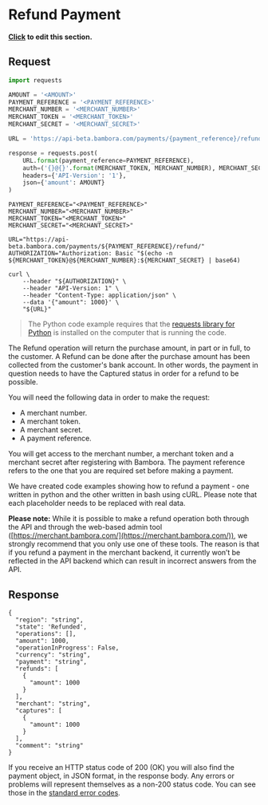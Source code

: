 # Refund Payment

**[Click](https://github.com/bambora/dev.bambora.com/blob/master/source/includes/api/_refund.md) to edit this section.**

## Request

```python
import requests

AMOUNT = '<AMOUNT>'
PAYMENT_REFERENCE = '<PAYMENT_REFERENCE>'
MERCHANT_NUMBER = '<MERCHANT_NUMBER>'
MERCHANT_TOKEN = '<MERCHANT_TOKEN>'
MERCHANT_SECRET = '<MERCHANT_SECRET>'

URL = 'https://api-beta.bambora.com/payments/{payment_reference}/refund/'

response = requests.post(
    URL.format(payment_reference=PAYMENT_REFERENCE),
    auth=('{}@{}'.format(MERCHANT_TOKEN, MERCHANT_NUMBER), MERCHANT_SECRET),
    headers={'API-Version': '1'},
    json={'amount': AMOUNT}
)
```

```shell
PAYMENT_REFERENCE="<PAYMENT_REFERENCE>"
MERCHANT_NUMBER="<MERCHANT_NUMBER>"
MERCHANT_TOKEN="<MERCHANT_TOKEN>"
MERCHANT_SECRET="<MERCHANT_SECRET>"

URL="https://api-beta.bambora.com/payments/${PAYMENT_REFERENCE}/refund/"
AUTHORIZATION="Authorization: Basic "$(echo -n ${MERCHANT_TOKEN}@${MERCHANT_NUMBER}:${MERCHANT_SECRET} | base64)

curl \
    --header "${AUTHORIZATION}" \
    --header "API-Version: 1" \
    --header "Content-Type: application/json" \
    --data '{"amount": 1000}' \
    "${URL}"
```

> The Python code example requires that the [requests library for Python](https://github.com/kennethreitz/requests/) is installed on the computer that is running the code.

The Refund operation will return the purchase amount, in part or in full, to the customer. A Refund can be done after the purchase amount has been collected from the customer's bank account. In other words, the payment in question needs to have the Captured status in order for a refund to be possible.

You will need the following data in order to make the request:

  * A merchant number.
  * A merchant token.
  * A merchant secret.
  * A payment reference.

You will get access to the merchant number, a merchant token and a merchant secret after registering with Bambora. The payment reference refers to the one that you are required set before making a payment. 

We have created code examples showing how to refund a payment - one written in python and the other written in bash using cURL. Please note that each placeholder needs to be replaced with real data.

**Please note:**
While it is possible to make a refund operation both through the API and through the web-based admin tool ([https://merchant.bambora.com/](https://merchant.bambora.com/)), we strongly recommend that you only use one of these tools. The reason is that if you refund a payment in the merchant backend, it currently won’t be reflected in the API backend which can result in incorrect answers from the API.

## Response

```Response: 
{
  "region": "string", 
  "state": 'Refunded', 
  "operations": [], 
  "amount": 1000, 
  "operationInProgress': False, 
  "currency": "string", 
  "payment": "string", 
  "refunds": [
    {
      "amount": 1000
    }
  ], 
  "merchant": "string", 
  "captures": [
    {
      "amount": 1000
    }
  ], 
  "comment": "string"
}
```

If you receive an HTTP status code of 200 (OK) you will also find the payment object, in JSON format, in the response body. Any errors or problems will represent themselves as a non-200 status code. You can see those in the [standard error codes](./api.html#errors).
